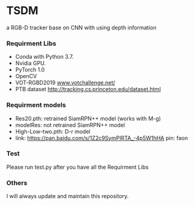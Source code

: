 # TSDM
a RGB-D tracker base on CNN with using depth information

### Requirment Libs
* Conda with Python 3.7.
* Nvidia GPU.
* PyTorch 1.0
* OpenCV
* VOT-RGBD2019 www.votchallenge.net/
* PTB dataset  http://tracking.cs.princeton.edu/dataset.html

### Requirment models
* Res20.pth: retrained SiamRPN++ model (works with M-g)
* modelRes: not retrained SiamRPN++ model
* High-Low-two.pth: D-r model
* link: https://pan.baidu.com/s/1Z2c9SymPIRTA_-4p5W1hHA     pin: faon


### Test
Please run test.py after you have all the Requirment Libs

### Others
I will always update and maintain this repository.
